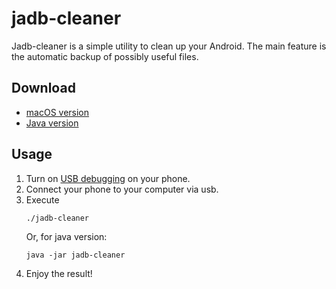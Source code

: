 # jadb-cleaner

Jadb-cleaner is a simple utility to clean up your Android. The main feature is the automatic backup of possibly useful
files.

## Download

* [macOS version]()
* [Java version]()

## Usage

1. Turn on [USB debugging](https://developer.android.com/studio/debug/dev-options) on your phone.
2. Connect your phone to your computer via usb.
3. Execute
   ```shell
   ./jadb-cleaner
   ```
   Or, for java version:
   ```shell
   java -jar jadb-cleaner
   ```
4. Enjoy the result!